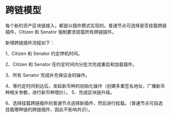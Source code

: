 # 跨链模型

每个新的资产区块链接入，都是以插件模式实现的。普通节点可选择是否挂载跨链插件，Citizen 和 Senator 强制要求挂载所有跨链插件。

新增跨链插件流程如下：

1、Citizen 和 Senator 约定停机时间。

2、Citizen 和 Senator 在约定时间内分批次完成重启和加载插件。

3、所有 Senator 完成补充保证金的操作。

4、等约定时间到达后，发起新币种的初始化操作（创建多重签名地址，广播新币种相关参数，进行新币种喂价）。
5、完成区块链升级。

6、选择挂载跨链插件的普通节点选择新插件，然后进行挂载。（普通节点可自选挂载哪种链的跨链插件，因此不影响共识）。